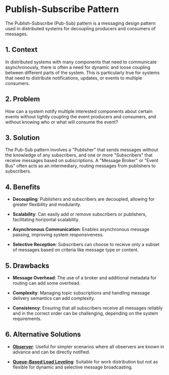 # Publish-Subscribe Pattern

The Publish-Subscribe (Pub-Sub) pattern is a messaging design pattern used in distributed systems for decoupling producers and consumers of messages.


## 1. Context

In distributed systems with many components that need to communicate asynchronously, there is often a need for dynamic and loose coupling between different parts of the system. This is particularly true for systems that need to distribute notifications, updates, or events to multiple consumers.


## 2. Problem

How can a system notify multiple interested components about certain events without tightly coupling the event producers and consumers, and without knowing who or what will consume the event?


## 3. Solution

The Pub-Sub pattern involves a "Publisher" that sends messages without the knowledge of any subscribers, and one or more "Subscribers" that receive messages based on subscriptions. A "Message Broker" or "Event Bus" often acts as an intermediary, routing messages from publishers to subscribers.


## 4. Benefits

- **Decoupling**: Publishers and subscribers are decoupled, allowing for greater flexibility and modularity.

- **Scalability**: Can easily add or remove subscribers or publishers, facilitating horizontal scalability.

- **Asynchronous Communication**: Enables asynchronous message passing, improving system responsiveness.

- **Selective Reception**: Subscribers can choose to receive only a subset of messages based on criteria like message type or content.


## 5. Drawbacks

- **Message Overhead**: The use of a broker and additional metadata for routing can add some overhead.

- **Complexity**: Managing topic subscriptions and handling message delivery semantics can add complexity.

- **Consistency**: Ensuring that all subscribers receive all messages reliably and in the correct order can be challenging, depending on the system requirements.


## 6. Alternative Solutions

- **[Observer](./Observer.md)**: Useful for simpler scenarios where all observers are known in advance and can be directly notified.

- **[Queue-Based Load Leveling](./Queue-Based%20Load%20Leveling.md)**: Suitable for work distribution but not as flexible for dynamic and selective message broadcasting.
